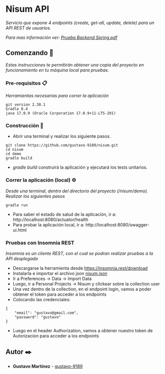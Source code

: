 # Nisum API

_Servicio que expone 4 endpoints (create, get-all, update, delete) para un API REST de usuarios._

_Para mas información ver: [Prueba Backend Spring.pdf](./demo/docs/Ejercicio_JAVA-Especialista_Integracion-BCI.docx.pdf)_

## Comenzando 🚀

_Estas instrucciones te permitirán obtener una copia del proyecto en funcionamiento en tu máquina local para pruebas._

### Pre-requisitos 📋

_Herramientas necesarias para correr la aplicación_

```
git version 2.38.1
Gradle 8.4
java 17.0.9 (Oracle Corporation 17.0.9+11-LTS-201)
```

### Construcción 🔧

+ Abrir una terminal y realizar los siguiente pasos.

```
git clone https://github.com/gustavo-9189/nisum.git
cd nisum
cd demo
gradle build
```
+ _gradle build_ construirá la aplicación y ejecutará los tests unitarios.

### Correr la aplicación (local) ⚙️

_Desde una terminal, dentro del directorio del proyecto (/nisum/demo). Realizar los siguientes pasos_

```
gradle run
```
+ Para saber el estado de salud de la aplicación, ir a: http://localhost:8080/actuator/health
+ Para probar la aplicación local, ir a: http://localhost:8080/swagger-ui.html

### Pruebas con Insomnia REST
_Insomnia es un cliente REST, con el cual se podran realizar pruebas a la API desplegada_
+ Descargarse la herramienta desde https://insomnia.rest/download
+ Instalarla e importar el archivo json [nisum.json](./demo/docs/Nisum_2023-12-01.json)
+ Ir a Preferences -> Data -> Import Data
+ Luego, ir a Personal Projects -> Nisum y clickear sobre la collection user
+ Una vez dentro de la collection, en el endpoint login, vamos a poder obtener el token para acceder a los endpoints
+ Colocando las credenciales:
```
{
	"email": "gustavo@gmail.com",
	"password": "gustavo"
}
```
+ Luego en el header Authorization, vamos a obtener nuestro token de Autorizacion para acceder a los endpoints


## Autor ✒️

* **Gustavo Martínez** - [gustavo-9189](https://github.com/gustavo-9189)
